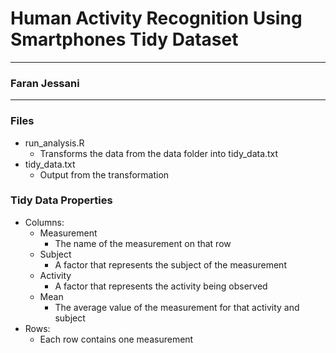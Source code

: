# Human Activity Recognition Using Smartphones Tidy Dataset #
***
### Faran Jessani ###
***
### Files ###
* run_analysis.R
    * Transforms the data from the data folder into tidy_data.txt
* tidy_data.txt
    * Output from the transformation
### Tidy Data Properties ###
* Columns:
    * Measurement
        * The name of the measurement on that row
    * Subject
        * A factor that represents the subject of the measurement
    * Activity
        * A factor that represents the activity being observed
    * Mean
        * The average value of the measurement for that activity and subject
* Rows:
    *  Each row contains one measurement

